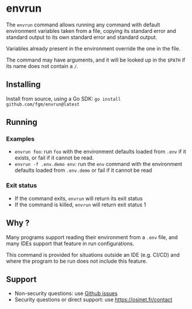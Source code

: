 # envrun

The `envrun` command allows running any command with default environment
variables taken from a file, copying its standard error and standard output to
its own standard error and standard output.

Variables already present in the environment override the one in the file.

The command may have arguments, and it will be looked up in the `$PATH` if its
name does not contain a `/`.

## Installing

Install from source, using a Go SDK: `go install github.com/fgm/envrun@latest`


## Running
### Examples

- `envrun foo`: run `foo` with the environment defaults loaded from `.env` if it exists,
  or fail if it cannot be read.
- `envrun -f .env.demo env`: run the `env` command with the environment defaults
  loaded from `.env.demo` or fail if it cannot be read

### Exit status

- If the command exits, `envrun` will return its exit status
- If the command is killed, `envrun` will return exit status 1


## Why ?

Many programs support reading their environment from a `.env` file, and many IDEs
support that feature in run configurations.

This command is provided for situations outside an IDE (e.g. CI/CD) and where the
program to be run does not include this feature.


## Support

- Non-security questions: use [Github issues](https://github.com/fgm/envrun/issues)
- Security questions or direct support: use https://osinet.fr/contact
